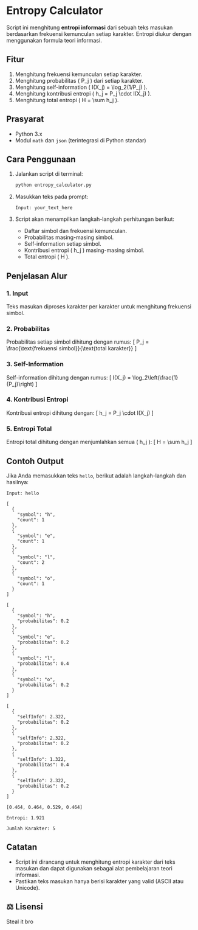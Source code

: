 
# Entropy Calculator

Script ini menghitung **entropi informasi** dari sebuah teks masukan berdasarkan frekuensi kemunculan setiap karakter. Entropi diukur dengan menggunakan formula teori informasi.

## Fitur

1. Menghitung frekuensi kemunculan setiap karakter.
2. Menghitung probabilitas \( P_j \) dari setiap karakter.
3. Menghitung self-information \( I(X_j) = \log_2(1/P_j) \).
4. Menghitung kontribusi entropi \( h_j = P_j \cdot I(X_j) \).
5. Menghitung total entropi \( H = \sum h_j \).

## Prasyarat

- Python 3.x
- Modul `math` dan `json` (terintegrasi di Python standar)

## Cara Penggunaan

1. Jalankan script di terminal:

   ```bash
   python entropy_calculator.py
   ```

2. Masukkan teks pada prompt:

   ```plaintext
   Input: your_text_here
   ```

3. Script akan menampilkan langkah-langkah perhitungan berikut:
   - Daftar simbol dan frekuensi kemunculan.
   - Probabilitas masing-masing simbol.
   - Self-information setiap simbol.
   - Kontribusi entropi \( h_j \) masing-masing simbol.
   - Total entropi \( H \).

## Penjelasan Alur

### 1. Input
Teks masukan diproses karakter per karakter untuk menghitung frekuensi simbol.

### 2. Probabilitas
Probabilitas setiap simbol dihitung dengan rumus:
\[ P_j = \frac{\text{frekuensi simbol}}{\text{total karakter}} \]

### 3. Self-Information
Self-information dihitung dengan rumus:
\[ I(X_j) = \log_2\left(\frac{1}{P_j}\right) \]

### 4. Kontribusi Entropi
Kontribusi entropi dihitung dengan:
\[ h_j = P_j \cdot I(X_j) \]

### 5. Entropi Total
Entropi total dihitung dengan menjumlahkan semua \( h_j \):
\[ H = \sum h_j \]

## Contoh Output

Jika Anda memasukkan teks `hello`, berikut adalah langkah-langkah dan hasilnya:

```plaintext
Input: hello

[
  {
    "symbol": "h",
    "count": 1
  },
  {
    "symbol": "e",
    "count": 1
  },
  {
    "symbol": "l",
    "count": 2
  },
  {
    "symbol": "o",
    "count": 1
  }
]

[
  {
    "symbol": "h",
    "probabilitas": 0.2
  },
  {
    "symbol": "e",
    "probabilitas": 0.2
  },
  {
    "symbol": "l",
    "probabilitas": 0.4
  },
  {
    "symbol": "o",
    "probabilitas": 0.2
  }
]

[
  {
    "selfInfo": 2.322,
    "probabilitas": 0.2
  },
  {
    "selfInfo": 2.322,
    "probabilitas": 0.2
  },
  {
    "selfInfo": 1.322,
    "probabilitas": 0.4
  },
  {
    "selfInfo": 2.322,
    "probabilitas": 0.2
  }
]

[0.464, 0.464, 0.529, 0.464]

Entropi: 1.921

Jumlah Karakter: 5
```

## Catatan

- Script ini dirancang untuk menghitung entropi karakter dari teks masukan dan dapat digunakan sebagai alat pembelajaran teori informasi.
- Pastikan teks masukan hanya berisi karakter yang valid (ASCII atau Unicode).

## ⚖️ Lisensi

Steal it bro